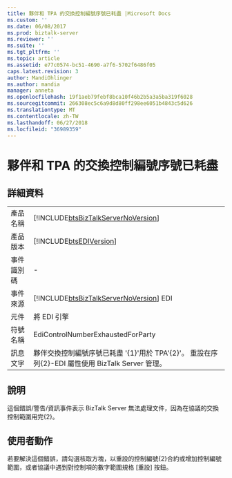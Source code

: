 ```yaml
---
title: 夥伴和 TPA 的交換控制編號序號已耗盡 |Microsoft Docs
ms.custom: ''
ms.date: 06/08/2017
ms.prod: biztalk-server
ms.reviewer: ''
ms.suite: ''
ms.tgt_pltfrm: ''
ms.topic: article
ms.assetid: e77c0574-bc51-4690-a7f6-5702f6486f05
caps.latest.revision: 3
author: MandiOhlinger
ms.author: mandia
manager: anneta
ms.openlocfilehash: 19f1aeb79febf8bca10f46b2b5a3a5ba319f6028
ms.sourcegitcommit: 266308ec5c6a9d8d80ff298ee6051b4843c5d626
ms.translationtype: MT
ms.contentlocale: zh-TW
ms.lasthandoff: 06/27/2018
ms.locfileid: "36989359"
---
```

# <a name="interchange-control-number-sequence-exhausted-for-partner-and-tpa"></a>夥伴和 TPA 的交換控制編號序號已耗盡
## <a name="details"></a>詳細資料  
  
|                 |                                                                                                                                                                    |
|-----------------|--------------------------------------------------------------------------------------------------------------------------------------------------------------------|
|  產品名稱   |                                         [!INCLUDE[btsBizTalkServerNoVersion](../includes/btsbiztalkservernoversion-md.md)]                                         |
| 產品版本 |                                                     [!INCLUDE[btsEDIVersion](../includes/btsediversion-md.md)]                                                     |
|    事件識別碼     |                                                                                 -                                                                                  |
|  事件來源   |                                       [!INCLUDE[btsBizTalkServerNoVersion](../includes/btsbiztalkservernoversion-md.md)] EDI                                       |
|    元件    |                                                                             將 EDI 引擎                                                                             |
|  符號名稱  |                                                                 EdiControlNumberExhaustedForParty                                                                  |
|  訊息文字   | 夥伴交換控制編號序號已耗盡 '{1}'用於 TPA'{2}'。 重設在序列{2}-EDI 屬性使用 BizTalk Server 管理。 |
  
## <a name="explanation"></a>說明  
 這個錯誤/警告/資訊事件表示 BizTalk Server 無法處理文件，因為在協議的交換控制範圍用完{2}。  
  
## <a name="user-action"></a>使用者動作  
 若要解決這個錯誤，請勾選核取方塊，以重設的控制編號{2}合約或增加控制編號範圍，或者協議中遇到對控制項的數字範圍規格 [重設] 按鈕。